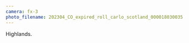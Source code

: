 ```yaml
---
camera: fx-3
photo_filename: 202304_CO_expired_roll_carlo_scotland_000018030035
---
```


Highlands.

